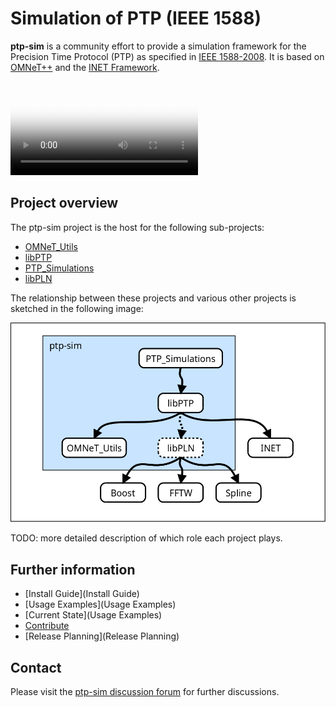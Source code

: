 
# Simulation of PTP (IEEE 1588)

**ptp-sim** is a community effort to provide a simulation framework for the Precision Time Protocol (PTP) as specified in [IEEE 1588-2008][1].
It is based on [OMNeT++][2] and the [INET Framework][3].

<style>
video {
  max-width: 100%;
  height: auto;
}
</style>

<video src="img/banner/banner.webm" poster="img/banner/banner.png" autoplay loop preload>
</video>

[1]: https://standards.ieee.org/standard/1588-2008.html
[2]: https://omnetpp.org/
[3]: https://inet.omnetpp.org/

## Project overview

The ptp-sim project is the host for the following sub-projects:

* [OMNeT_Utils](https://github.com/ptp-sim/OMNeT_Utils)
* [libPTP](https://github.com/ptp-sim/libPTP)
* [PTP_Simulations](https://github.com/ptp-sim/PTP_Simulations)
* [libPLN](https://github.com/ptp-sim/libPLN)

The relationship between these projects and various other projects is sketched in the following image:

![Project relationship](img/project_relationships.png)

TODO: more detailed description of which role each project plays.

## Further information

* [Install Guide](Install Guide)
* [Usage Examples](Usage Examples)
* [Current State](Usage Examples)
* [Contribute](Contribute)
* [Release Planning](Release Planning)

## Contact

Please visit the [ptp-sim discussion forum](http://ptp-sim.boards.net) for further discussions.

